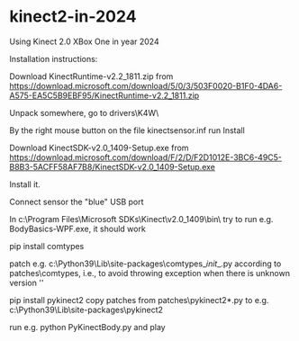# kinect2-in-2024
Using Kinect 2.0 XBox One in year 2024

Installation instructions:

Download KinectRuntime-v2.2_1811.zip from https://download.microsoft.com/download/5/0/3/503F0020-B1F0-4DA6-A575-EA5C5B9EBF95/KinectRuntime-v2.2_1811.zip

Unpack somewhere, go to drivers\K4W\ 

By the right mouse button on the file kinectsensor.inf run Install

Download KinectSDK-v2.0_1409-Setup.exe from https://download.microsoft.com/download/F/2/D/F2D1012E-3BC6-49C5-B8B3-5ACFF58AF7B8/KinectSDK-v2.0_1409-Setup.exe

Install it.

Connect sensor the "blue" USB port

In c:\Program Files\Microsoft SDKs\Kinect\v2.0_1409\bin\ try to run e.g. BodyBasics-WPF.exe, it should work

pip install comtypes

patch e.g. c:\Python39\Lib\site-packages\comtypes\__init__.py according to patches\comtypes,
i.e., to avoid throwing exception when there is unknown version ''

pip install pykinect2
copy patches from patches\pykinect2\*.py to e.g. c:\Python39\Lib\site-packages\pykinect2

run e.g. python PyKinectBody.py and play
